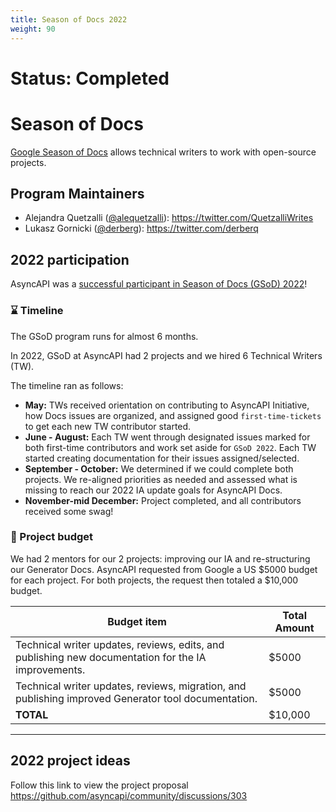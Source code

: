 ```yaml
---
title: Season of Docs 2022
weight: 90
---
```


# Status: Completed

# Season of Docs

[Google Season of Docs](https://developers.google.com/season-of-docs) allows technical writers to work with open-source projects.

## Program Maintainers

- Alejandra Quetzalli ([@alequetzalli](https://github.com/alequetzalli)): https://twitter.com/QuetzalliWrites
- Lukasz Gornicki ([@derberg](https://github.com/derberg)): https://twitter.com/derberq
## 2022 participation

AsyncAPI was a [successful participant in Season of Docs (GSoD) 2022](https://developers.google.com/season-of-docs/docs/2022/participants)!

### ⌛ Timeline
The GSoD program runs for almost 6 months.

In 2022, GSoD at AsyncAPI had 2 projects and we hired 6 Technical Writers (TW).

The timeline ran as follows:
- **May:** TWs received orientation on contributing to AsyncAPI Initiative, how Docs issues are organized, and assigned good `first-time-tickets` to get each new TW contributor started. 
- **June - August:**	Each TW went through designated issues marked for both first-time contributors and work set aside for `GSoD 2022`. Each TW started creating documentation for their issues assigned/selected. 
- **September - October:** We determined if we could complete both projects. We re-aligned priorities as needed and assessed what is missing to reach our 2022 IA update goals for AsyncAPI Docs.
- **November-mid December:**	Project completed, and all contributors received some swag! 


### 💸 Project budget
We had 2 mentors for our 2 projects: improving our IA and re-structuring our Generator Docs. AsyncAPI requested from Google a US $5000 budget for each project. For both projects, the request then totaled a $10,000 budget.  

| **Budget item**                                                                                      | **Total Amount** |
|------------------------------------------------------------------------------------------------------|------------------|
| Technical writer updates, reviews, edits, and publishing new documentation for the IA improvements.  | $5000            |
| Technical writer updates, reviews, migration, and publishing improved Generator tool documentation.  | $5000            |
| **TOTAL**                 | $10,000            |

___ 


## 2022 project ideas

Follow this link to view the project proposal https://github.com/asyncapi/community/discussions/303